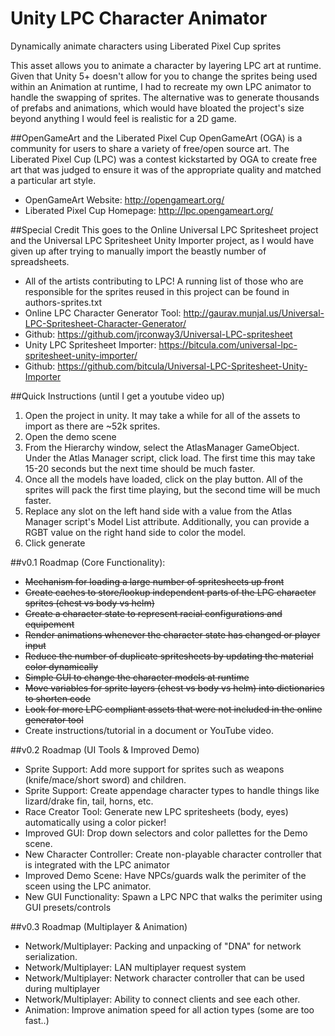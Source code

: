 # Unity LPC Character Animator
Dynamically animate characters using Liberated Pixel Cup sprites

This asset allows you to animate a character by layering LPC art at runtime. Given that Unity 5+ doesn't allow for you to change the sprites being used within an Animation at runtime, I had to recreate my own LPC animator to handle the swapping of sprites. The alternative was to generate thousands of prefabs and animations, which would have bloated the project's size beyond anything I would feel is realistic for a 2D game.

##OpenGameArt and the Liberated Pixel Cup
OpenGameArt (OGA) is a community for users to share a variety of free/open source art. The Liberated Pixel Cup (LPC) was a contest kickstarted by OGA to create free art that was judged to ensure it was of the appropriate quality and matched a particular art style.

* OpenGameArt Website: http://opengameart.org/
* Liberated Pixel Cup Homepage: http://lpc.opengameart.org/

##Special Credit
This goes to the Online Universal LPC Spritesheet project and the Universal LPC Spritesheet Unity Importer project, as I would have given up after trying to manually import the beastly number of spreadsheets.

 * All of the artists contributing to LPC! A running list of those who are responsible for the sprites reused in this project can be found in authors-sprites.txt
 * Online LPC Character Generator Tool: http://gaurav.munjal.us/Universal-LPC-Spritesheet-Character-Generator/
  * Github: https://github.com/jrconway3/Universal-LPC-spritesheet
 * Unity LPC Spritesheet Importer: https://bitcula.com/universal-lpc-spritesheet-unity-importer/
  * Github: https://github.com/bitcula/Universal-LPC-Spritesheet-Unity-Importer

##Quick Instructions
(until I get a youtube video up)
1. Open the project in unity. It may take a while for all of the assets to import as there are ~52k sprites.
2. Open the demo scene
3. From the Hierarchy window, select the AtlasManager GameObject. Under the Atlas Manager script, click load. The first time this may take 15-20 seconds but the next time should be much faster.
4. Once all the models have loaded, click on the play button. All of the sprites will pack the first time playing, but the second time will be much faster.
5. Replace any slot on the left hand side with a value from the Atlas Manager script's Model List attribute. Additionally, you can provide a RGBT value on the right hand side to color the model.
6. Click generate

##v0.1 Roadmap (Core Functionality):
  * ~~Mechanism for loading a large number of spritesheets up front~~
  * ~~Create caches to store/lookup independent parts of the LPC character sprites (chest vs body vs helm)~~ 
  * ~~Create a character state to represent racial configurations and equipement~~
  * ~~Render animations whenever the character state has changed or player input~~
  * ~~Reduce the number of duplicate spritesheets by updating the material color dynamically~~
  * ~~Simple GUI to change the character models at runtime~~
  * ~~Move variables for sprite layers (chest vs body vs helm) into dictionaries to shorten code~~
  * ~~Look for more LPC compliant assets that were not included in the online generator tool~~
  * Create instructions/tutorial in a document or YouTube video.
  
##v0.2 Roadmap (UI Tools & Improved Demo)
  * Sprite Support: Add more support for sprites such as weapons (knife/mace/short sword) and children.
  * Sprite Support: Create appendage character types to handle things like lizard/drake fin, tail, horns, etc.
  * Race Creator Tool: Generate new LPC spritesheets (body, eyes) automatically using a color picker!
  * Improved GUI: Drop down selectors and color pallettes for the Demo scene.
  * New Character Controller: Create non-playable character controller that is integrated with the LPC animator
  * Improved Demo Scene: Have NPCs/guards walk the perimiter of the sceen using the LPC animator.
  * New GUI Functionality: Spawn a LPC NPC that walks the perimiter using GUI presets/controls
  
##v0.3 Roadmap (Multiplayer & Animation)
  * Network/Multiplayer: Packing and unpacking of "DNA" for network serialization.
  * Network/Multiplayer: LAN multiplayer request system
  * Network/Multiplayer: Network character controller that can be used during multiplayer
  * Network/Multiplayer: Ability to connect clients and see each other.
  * Animation: Improve animation speed for all action types (some are too fast..)
  
 

